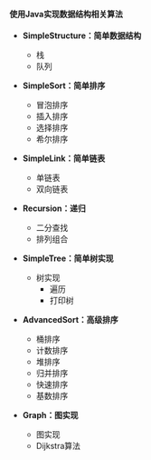 #### 使用Java实现数据结构相关算法

- **SimpleStructure：简单数据结构**
  - 栈
  - 队列

- **SimpleSort：简单排序**
  - 冒泡排序
  - 插入排序
  - 选择排序
  - 希尔排序

- **SimpleLink：简单链表**
  - 单链表
  - 双向链表
- **Recursion：递归**
  - 二分查找
  - 排列组合
- **SimpleTree：简单树实现**
  - 树实现
    - 遍历
    - 打印树
- **AdvancedSort：高级排序**
  - 桶排序
  - 计数排序
  - 堆排序
  - 归并排序
  - 快速排序
  - 基数排序
- **Graph：图实现**
  - 图实现
  - Dijkstra算法

​    

​    

